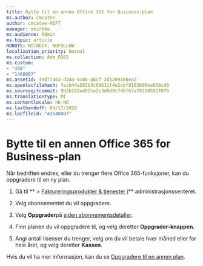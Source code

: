 ```yaml
---
title: Bytte til en annen Office 365 for Business-plan
ms.author: cmcatee
author: cmcatee-MSFT
manager: mnirkhe
ms.audience: Admin
ms.topic: article
ROBOTS: NOINDEX, NOFOLLOW
localization_priority: Normal
ms.collection: Adm_O365
ms.custom:
- "438"
- "1400007"
ms.assetid: 49d77463-d3da-4106-abcf-2d5209106ea2
ms.openlocfilehash: fecb44a283b3c68611f4e2cbf9163b96ea806cd6
ms.sourcegitcommit: 9b2b162ad651e2c3d9d0c746f67a78334592f076
ms.translationtype: MT
ms.contentlocale: nb-NO
ms.lasthandoff: 04/17/2020
ms.locfileid: "43548007"
---
```

# <a name="switch-to-a-different-office-365-for-business-plan"></a>Bytte til en annen Office 365 for Business-plan

Når bedriften endres, eller du trenger flere Office 365-funksjoner, kan du oppgradere til en ny plan.
  
1. Gå til ** \> [Faktureringsprodukter & tjenester i](https://go.microsoft.com/fwlink/p/?linkid=842054)** administrasjonssenteret.

2. Velg abonnementet du vil oppgradere.

3. Velg **Oppgrader**på [siden abonnementsdetaljer](https://admin.microsoft.com/AdminPortal/Home#/subscriptions/webdirect%252F0dbaa202-d590-4529-98c2-a5e2ebaac702).

4. Finn planen du vil oppgradere til, og velg deretter **Oppgrader-knappen.**

5. Angi antall lisenser du trenger, velg om du vil betale hver måned eller for hele året, og velg deretter **Kassen**.

Hvis du vil ha mer informasjon, kan du se [Oppgradere til en annen plan](https://docs.microsoft.com/office365/admin/subscriptions-and-billing/upgrade-to-different-plan).
